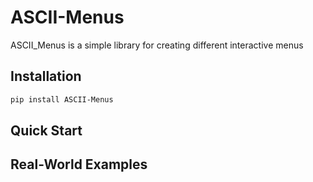 # ASCII-Menus

ASCII_Menus is a simple library for creating different interactive menus


## Installation

```bash
pip install ASCII-Menus
```



## Quick Start


## Real-World Examples